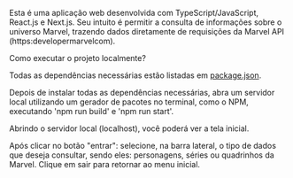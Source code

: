 Esta é uma aplicação web desenvolvida com TypeScript/JavaScript, React.js e Next.js.
Seu intuito é permitir a consulta de informações sobre o universo Marvel, trazendo dados diretamente de requisições da Marvel API (https:developermarvelcom).

Como executar o projeto localmente?

Todas as dependências necessárias estão listadas em [package.json](package.json).

Depois de instalar todas as dependências necessárias, abra um servidor local utilizando um gerador de pacotes no terminal, como o NPM, executando 'npm run build' e 'npm run start'.

Abrindo o servidor local (localhost), você poderá ver a tela inicial.

Após clicar no botão "entrar": selecione, na barra lateral, o tipo de dados que deseja consultar, sendo eles: personagens, séries ou quadrinhos da Marvel.
Clique em sair para retornar ao menu inicial.
